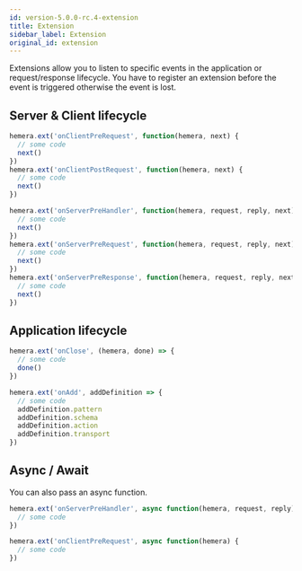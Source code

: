 ```yaml
---
id: version-5.0.0-rc.4-extension
title: Extension
sidebar_label: Extension
original_id: extension
---
```


Extensions allow you to listen to specific events in the application or request/response lifecycle. You have to register an extension before the event is triggered otherwise the event is lost.

## Server & Client lifecycle

```js
hemera.ext('onClientPreRequest', function(hemera, next) {
  // some code
  next()
})
hemera.ext('onClientPostRequest', function(hemera, next) {
  // some code
  next()
})

hemera.ext('onServerPreHandler', function(hemera, request, reply, next) {
  // some code
  next()
})
hemera.ext('onServerPreRequest', function(hemera, request, reply, next) {
  // some code
  next()
})
hemera.ext('onServerPreResponse', function(hemera, request, reply, next) {
  // some code
  next()
})
```

## Application lifecycle

```js
hemera.ext('onClose', (hemera, done) => {
  // some code
  done()
})

hemera.ext('onAdd', addDefinition => {
  // some code
  addDefinition.pattern
  addDefinition.schema
  addDefinition.action
  addDefinition.transport
})
```

## Async / Await

You can also pass an async function.

```js
hemera.ext('onServerPreHandler', async function(hemera, request, reply) {
  // some code
})

hemera.ext('onClientPreRequest', async function(hemera) {
  // some code
})
```
